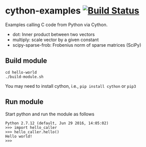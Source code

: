 # cython-examples [![Build Status](https://travis-ci.org/zouzias/cython-examples.svg?branch=master)](https://travis-ci.org/zouzias/cython-examples)

Examples calling C code from Python via Cython.

* dot: Inner product between two vectors
* multiply: scale vector by a given constant
* scipy-sparse-frob: Frobenius norm of sparse matrices (SciPy)

## Build module

```
cd hello-world
./build-module.sh
```

You may need to install cython, i.e., `pip install cython` or `pip3`

## Run module

Start python and run the module as follows

```
Python 2.7.12 (default, Jun 29 2016, 14:05:02) 
>>> import hello_caller
>>> hello_caller.hello()
Hello world!
>>> 
```
